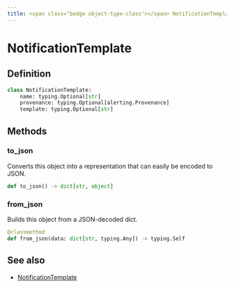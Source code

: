 ```yaml
---
title: <span class="badge object-type-class"></span> NotificationTemplate
---
```

# <span class="badge object-type-class"></span> NotificationTemplate

## Definition

```python
class NotificationTemplate:
    name: typing.Optional[str]
    provenance: typing.Optional[alerting.Provenance]
    template: typing.Optional[str]
```
## Methods

### <span class="badge object-method"></span> to_json

Converts this object into a representation that can easily be encoded to JSON.

```python
def to_json() -> dict[str, object]
```

### <span class="badge object-method"></span> from_json

Builds this object from a JSON-decoded dict.

```python
@classmethod
def from_json(data: dict[str, typing.Any]) -> typing.Self
```

## See also

 * <span class="badge builder"></span> [NotificationTemplate](./builder-NotificationTemplate.md)
